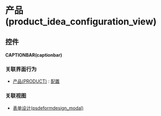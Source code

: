 # 产品(product_idea_configuration_view)  <!-- {docsify-ignore-all} -->



## 控件
#### CAPTIONBAR(captionbar)


### 关联界面行为
  * [产品(PRODUCT)](module/ProdMgmt/product) : [配置](module/ProdMgmt/product#界面行为)

### 关联视图
  * [表单设计(psdeformdesign_modal)](app/view/psdeformdesign_modal)

<script>
 const { createApp } = Vue
  createApp({
    data() {
      return {

      }
    }
  }).use(ElementPlus).mount('#app')
</script>